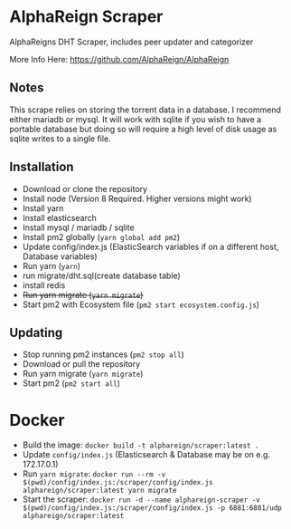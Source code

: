 # AlphaReign Scraper

AlphaReigns DHT Scraper, includes peer updater and categorizer

More Info Here: https://github.com/AlphaReign/AlphaReign

## Notes

This scrape relies on storing the torrent data in a database. I recommend either mariadb or mysql. It will work with sqlite if you wish to have a portable database but doing so will require a high level of disk usage as sqlite writes to a single file.

## Installation

-   Download or clone the repository
-   Install node (Version 8 Required.  Higher versions might work)
-   Install yarn
-   Install elasticsearch
-   Install mysql / mariadb / sqlite
-   Install pm2 globally (`yarn global add pm2`)
-   Update config/index.js (ElasticSearch variables if on a different host, Database variables)
-   Run yarn (`yarn`)
-   run migrate/dht.sql(create database table)
-   install redis
-   ~~Run yarn migrate (`yarn migrate`)~~
-   Start pm2 with Ecosystem file (`pm2 start ecosystem.config.js`)

## Updating

-   Stop running pm2 instances (`pm2 stop all`)
-   Download or pull the repository
-   Run yarn migrate (`yarn migrate`)
-   Start pm2 (`pm2 start all`)

# Docker
-   Build the image: `docker build -t alphareign/scraper:latest .`
-   Update `config/index.js` (Elasticsearch & Database may be on e.g. 172.17.0.1)
-   Run `yarn migrate`: `docker run --rm -v $(pwd)/config/index.js:/scraper/config/index.js alphareign/scraper:latest yarn migrate`
-   Start the scraper: `docker run -d --name alphareign-scraper -v $(pwd)/config/index.js:/scraper/config/index.js -p 6881:6881/udp alphareign/scraper:latest`

